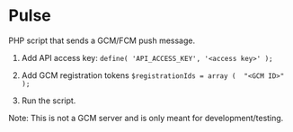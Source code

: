 # Pulse
PHP script that sends a GCM/FCM push message.

1. Add API access key:
   `define( 'API_ACCESS_KEY', '<access key>' );`

2. Add GCM registration tokens
  `$registrationIds = array
    ( 
        "<GCM ID>" 
    );`

3. Run the script.

Note: This is not a GCM server and is only meant for development/testing.

